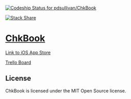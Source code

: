 [ ![Codeship Status for pdsullivan/ChkBook](https://codeship.com/projects/22df89d0-5667-0132-185d-22e6be3a6f3f/status)](https://codeship.com/projects/49546)

[![Stack Share](http://img.shields.io/badge/tech-stack-0690fa.svg?style=flat)](http://stackshare.io/pdsullivan/chkbook-app)



[ChkBook](http://pdsullivan.github.io/ChkBook/)
=======

[Link to iOS App Store](https://itunes.apple.com/us/app/chkbook/id927749479?ls=1&mt=8)

[Trello Board](https://trello.com/b/e9qm7kKX)

## License

ChkBook is licensed under the MIT Open Source license.
